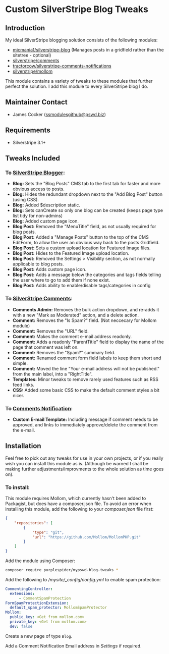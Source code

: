 # Custom SilverStripe Blog Tweaks

## Introduction

My ideal SilverStripe blogging solution consists of the following modules:

*  [micmania1/silverstripe-blog](https://github.com/micmania1/silverstripe-blogger) (Manages posts in a gridfield rather than the sitetree - optional)
*  [silverstripe/comments](https://github.com/silverstripe/silverstripe-comments)
*  [tractorcow/silverstripe-comments-notifications](https://github.com/tractorcow/silverstripe-comments-notifications)
*  [silverstripe/mollom](https://github.com/silverstripe/silverstripe-mollom)

This module contains a variety of tweaks to these modules that further perfect the solution. I add this module to every SilverStripe blog I do.

## Maintainer Contact ##
 * James Cocker (ssmodulesgithub@pswd.biz)
 
## Requirements
 * Silverstripe 3.1+

## Tweaks Included

### To [SilverStripe Blogger](https://github.com/micmania1/silverstripe-blogger):

* __Blog:__ Sets the "Blog Posts" CMS tab to the first tab for faster and more obvious access to posts.
* __Blog:__ Hides the redundant dropdown next to the "Add Blog Post" button (using CSS).
* __Blog:__ Added $description static.
* __Blog:__ Sets canCreate so only one blog can be created (keeps page type list tidy for non-admins)
* __Blog:__ Added custom page icon.
* __Blog Post:__ Removed the "MenuTitle" field, as not usually required for blog posts.
* __Blog Post:__ Added a "Manage Posts" button to the top of the CMS EditForm, to allow the user an obvious way back to the posts Gridfield.
* __Blog Post:__ Sets a custom upload location for Featured Image files.
* __Blog Post:__ Hides to the Featured Image upload location.
* __Blog Post:__ Removed the Settings > Visibility section, as not normally applicable to blog posts.
* __Blog Post:__ Adds custom page icon.
* __Blog Post:__ Adds a message below the categories and tags fields telling the user where to go to add them if none exist.
* __Blog Post:__ Adds ability to enable/disable tags/categories in config 
 
### To [SilverStripe Comments](https://github.com/silverstripe/silverstripe-comments):

* __Comments Admin:__ Removes the bulk action dropdown, and re-adds it with a new "Mark as Moderated" action, and a delete action.
* __Comment:__ Removes the "Is Spam?" field. (Not neccecary for Mollom module)
* __Comment:__ Removes the "URL" field.
* __Comment:__ Makes the comment e-mail address readonly.
* __Comment:__ Adds a readonly "ParentTitle" field to display the name of the page that comment was left on.
* __Comment:__ Removes the "Spam?" summary field.
* __Comment:__ Renamed comment form field labels to keep them short and simple.
* __Comment:__ Moved the line "Your e-mail address will not be published." from the main label, into a "RightTitle".
* __Templates:__ Minor tweaks to remove rarely used features such as RSS feed links.
* __CSS:__ Added some basic CSS to make the default comment styles a bit nicer.

### To [Comments Notification](https://github.com/tractorcow/silverstripe-comments-notifications):

* __Custom E-mail Template:__ Including message if comment needs to be approved, and links to immediately approve/delete the comment from the e-mail.

## Installation

Feel free to pick out any tweaks for use in your own projects, or if you really wish you can install this module as is. (Although be warned I shall be making further adjustments/improvments to the whole solution as time goes on).

### To install:

This module requires Mollom, which currently hasn't been added to Packagist, but does have a composer.json file. To avoid an error when installing this module, add the following to your *composer.json* file first:

```json
{
	"repositories": [
        {
            "type": "git",
            "url": "https://github.com/Mollom/MollomPHP.git"
        }
    ]
}
```

Add the module using Composer:
```bash
composer require purplespider/mypswd-blog-tweaks *
```

Add the following to */mysite/_config/config.yml* to enable spam protection:

```yaml
CommentingController:
  extensions:
      - CommentSpamProtection
FormSpamProtectionExtension:
  default_spam_protector: MollomSpamProtector
Mollom:
  public_key: <Get from mollom.com>
  private_key: <Get from mollom.com>
  dev: false
```

Create a new page of type `Blog`.

Add a Comment Notification Email address in *Settings* if required.

